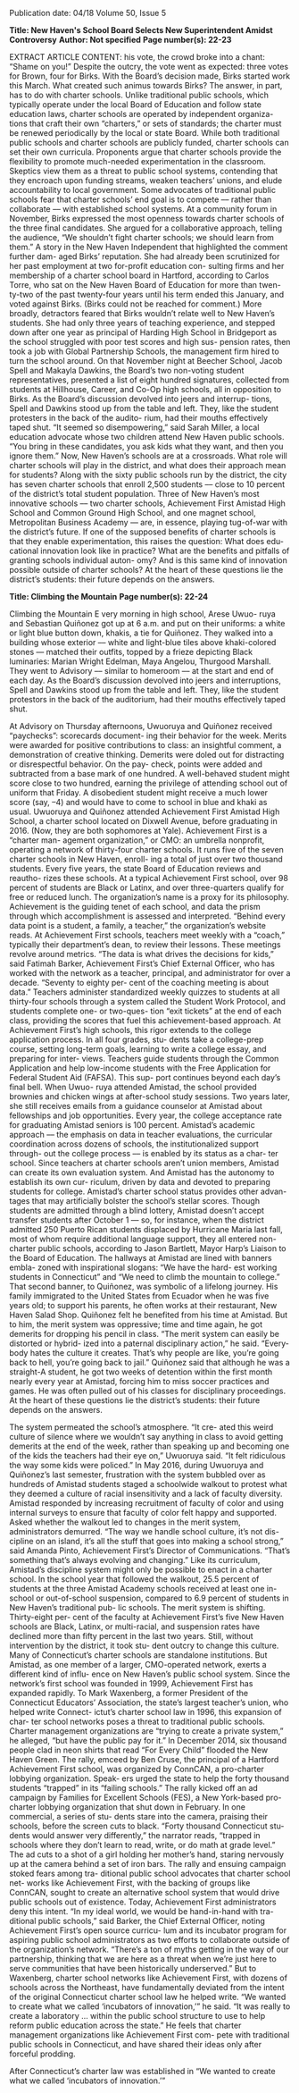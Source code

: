 Publication date: 04/18
Volume 50, Issue 5

**Title: New Haven's School Board Selects New Superintendent Amidst Controversy**
**Author: Not specified**
**Page number(s): 22-23**

EXTRACT ARTICLE CONTENT:
his vote, the crowd broke into a chant: “Shame on you!” 
Despite the outcry, the vote went as expected: three votes 
for Brown, four for Birks. With the Board’s decision made, 
Birks started work this March.
What created such animus towards Birks? The answer, 
in part, has to do with charter schools. Unlike traditional 
public schools, which typically operate under the local 
Board of Education and follow state education laws, 
charter schools are operated by independent organiza-
tions that craft their own “charters,” or sets of standards; 
the charter must be renewed periodically by the local or 
state Board. While both traditional public schools and 
charter schools are publicly funded, charter schools can 
set their own curricula. Proponents argue that charter 
schools provide the flexibility to promote much-needed 
experimentation in the classroom. Skeptics view them as 
a threat to public school systems, contending that they 
encroach upon funding streams, weaken teachers’ unions, 
and elude accountability to local government. Some 
advocates of traditional public schools fear that charter 
schools’ end goal is to compete –– rather than collaborate 
–– with established school systems.
At a community forum in November, Birks expressed 
the most openness towards charter schools of the three 
final candidates. She argued for a collaborative approach, 
telling the audience, “We shouldn’t fight charter schools; 
we should learn from them.” A story in the New Haven 
Independent that highlighted the comment further dam-
aged Birks’ reputation. She had already been scrutinized 
for her past employment at two for-profit education con-
sulting firms and her membership of a charter school 
board in Hartford, according to Carlos Torre, who sat on 
the New Haven Board of Education for more than twen-
ty-two of the past twenty-four years until his term ended 
this January, and voted against Birks. (Birks could not be 
reached for comment.)
More broadly, detractors feared that Birks wouldn’t 
relate well to New Haven’s students. She had only three 
years of teaching experience, and stepped down after one 
year as principal of Harding High School in Bridgeport 
as the school struggled with poor test scores and high sus-
pension rates, then took a job with Global Partnership 
Schools, the management firm hired to turn the school 
around. On that November night at Beecher School, Jacob 
Spell and Makayla Dawkins, the Board’s two non-voting 
student representatives, presented a list of eight hundred 
signatures, collected from students at Hillhouse, Career, 
and Co-Op high schools, all in opposition to Birks. As 
the Board’s discussion devolved into jeers and interrup-
tions, Spell and Dawkins stood up from the table and left. 
They, like the student protesters in the back of the audito-
rium, had their mouths effectively taped shut. “It seemed 
so disempowering,” said Sarah Miller, a local education 
advocate whose two children attend New Haven public 
schools. “You bring in these candidates, you ask kids what 
they want, and then you ignore them.”
Now, New Haven’s schools are at a crossroads. What 
role will charter schools will play in the district, and what 
does their approach mean for students? Along with the 
sixty public schools run by the district, the city has seven 
charter schools that enroll 2,500 students –– close to 10 
percent of the district’s total student population. Three 
of New Haven’s most innovative schools –– two charter 
schools, Achievement First Amistad High School and 
Common Ground High School, and one magnet school, 
Metropolitan Business Academy –– are, in essence, 
playing tug-of-war with the district’s future. If one of the 
supposed benefits of charter schools is that they enable 
experimentation, this raises the question: What does edu-
cational innovation look like in practice? What are the 
benefits and pitfalls of granting schools individual auton-
omy? And is this same kind of innovation possible outside 
of charter schools? At the heart of these questions lie the 
district’s students: their future depends on the answers.


**Title: Climbing the Mountain**
**Page number(s): 22-24**

Climbing the Mountain
E
very morning in high school, Arese Uwuo-
ruya and Sebastian Quiñonez got up at 6 
a.m. and put on their uniforms: a white or 
light blue button down, khakis, a tie for Quiñonez. 
They walked into a building whose exterior –– white 
and light-blue tiles above khaki-colored stones –– 
matched their outfits, topped by a frieze depicting 
Black luminaries: Marian Wright Edelman, Maya 
Angelou, Thurgood Marshall. They went to Advisory 
–– similar to homeroom –– at the start and end of 
each day.
As the Board’s discussion devolved into jeers and 
interruptions, Spell and Dawkins stood up from the table 
and left. They, like the student protestors in the back of 
the auditorium, had their mouths effectively taped shut.

At Advisory on Thursday afternoons, Uwuoruya and 
Quiñonez received “paychecks”: scorecards document-
ing their behavior for the week. Merits were awarded for 
positive contributions to class: an insightful comment, a 
demonstration of creative thinking. Demerits were doled 
out for distracting or disrespectful behavior. On the pay-
check, points were added and subtracted from a base mark 
of one hundred. A well-behaved student might score close 
to two hundred, earning the privilege of attending school 
out of uniform that Friday. A disobedient student might 
receive a much lower score (say, –4) and would have to 
come to school in blue and khaki as usual.
Uwuoruya and Quiñonez attended Achievement First 
Amistad High School, a charter school located on Dixwell 
Avenue, before graduating in 2016. (Now, they are both 
sophomores at Yale). Achievement First is a “charter man-
agement organization,” or CMO: an umbrella nonprofit, 
operating a network of thirty-four charter schools. It runs 
five of the seven charter schools in New Haven, enroll-
ing a total of just over two thousand students. Every five 
years, the state Board of Education reviews and reautho-
rizes these schools. At a typical Achievement First school, 
over 98 percent of students are Black or Latinx, and over 
three-quarters qualify for free or reduced lunch.
The organization’s name is a proxy for its philosophy. 
Achievement is the guiding tenet of each school, and 
data the prism through which accomplishment is assessed 
and interpreted. “Behind every data point is a student, 
a family, a teacher,” the organization’s website reads. At 
Achievement First schools, teachers meet weekly with  a 
“coach,” typically their department’s dean, to review their 
lessons. These meetings revolve around metrics. “The 
data is what drives the decisions for kids,” said Fatimah 
Barker, Achievement First’s Chief External Officer, who 
has worked with the network as a teacher, principal, and 
administrator for over a decade. “Seventy to eighty per-
cent of the coaching meeting is about data.” Teachers 
administer standardized weekly quizzes to students at all 
thirty-four schools through a system called the Student 
Work Protocol, and students complete one- or two-ques-
tion “exit tickets” at the end of each class, providing the 
scores that fuel this achievement-based approach.
At Achievement First’s high schools, this rigor extends 
to the college application process. In all four grades, stu-
dents take a college-prep course, setting long-term goals, 
learning to write a college essay, and preparing for inter-
views. Teachers guide students through the Common 
Application and help low-income students with the Free 
Application for Federal Student Aid (FAFSA). This sup-
port continues beyond each day’s final bell. When Uwuo-
ruya attended Amistad, the school provided brownies and 
chicken wings at after-school study sessions. Two years 
later, she still receives emails from a guidance counselor 
at Amistad about fellowships and job opportunities. Every 
year, the college acceptance rate for graduating Amistad 
seniors is 100 percent.
Amistad’s academic approach –– the emphasis on data 
in teacher evaluations, the curricular coordination across 
dozens of schools, the institutionalized support through-
out the college process –– is enabled by its status as a char-
ter school. Since teachers at charter schools aren’t union 
members, Amistad can create its own evaluation system. 
And Amistad has the autonomy to establish its own cur-
riculum, driven by data and devoted to preparing students 
for college.
Amistad’s charter school status provides other advan-
tages that may artificially bolster the school’s stellar scores. 
Though students are admitted through a blind lottery, 
Amistad doesn’t accept transfer students after October 1 
–– so, for instance, when the district admitted 250 Puerto 
Rican students displaced by Hurricane Maria last fall, 
most of whom require additional language support, they 
all entered non-charter public schools, according to Jason 
Bartlett, Mayor Harp’s Liaison to the Board of Education.
The hallways at Amistad are lined with banners embla-
zoned with inspirational slogans: “We have the hard-
est working students in Connecticut” and “We need to 
climb the mountain to college.” That second banner, to 
Quiñonez, was symbolic of a lifelong journey. His family 
immigrated to the United States from Ecuador when he 
was five years old; to support his parents, he often works at 
their restaurant, New Haven Salad Shop.
Quiñonez felt he benefited from his time at Amistad. 
But to him, the merit system was oppressive; time and 
time again, he got demerits for dropping his pencil in 
class. “The merit system can easily be distorted or hybrid-
ized into a paternal disciplinary action,” he said. “Every-
body hates the culture it creates. That’s why people are 
like, you’re going back to hell, you’re going back to jail.” 
Quiñonez said that although he was a straight-A student, 
he got two weeks of detention within the first month 
nearly every year at Amistad, forcing him to miss soccer 
practices and games. He was often pulled out of his classes 
for disciplinary proceedings.
At the heart of these questions lie 
the district’s students: their future 
depends on the answers.

The system permeated the school’s atmosphere. “It cre-
ated this weird culture of silence where we wouldn’t say 
anything in class to avoid getting demerits at the end of 
the week, rather than speaking up and becoming one of 
the kids the teachers had their eye on,” Uwuoruya said. “It 
felt ridiculous the way some kids were policed.” In May 
2016, during Uwuoruya and Quiñonez’s last semester, 
frustration with the system bubbled over as hundreds of 
Amistad students staged a schoolwide walkout to protest 
what they deemed a culture of racial insensitivity and a 
lack of faculty diversity.
Amistad responded by increasing recruitment of faculty 
of color and using internal surveys to ensure that faculty 
of color felt happy and supported. Asked whether the 
walkout led to changes in the merit system, administrators 
demurred. “The way we handle school culture, it’s not dis-
cipline on an island, it’s all the stuff that goes into making 
a school strong,” said Amanda Pinto, Achievement First’s 
Director of Communications. “That’s something that’s 
always evolving and changing.”
Like its curriculum, Amistad’s discipline system might 
only be possible to enact in a charter school. In the school 
year that followed the walkout, 25.5 percent of students 
at the three Amistad Academy schools received at least 
one in-school or out-of-school suspension, compared to 
6.9 percent of students in New Haven’s traditional pub-
lic schools. The merit system is shifting. Thirty-eight per-
cent of the faculty at Achievement First’s five New Haven 
schools are Black, Latinx, or multi-racial, and suspension 
rates have declined more than fifty percent in the last two 
years. Still, without intervention by the district, it took stu-
dent outcry to change this culture.
Many of Connecticut’s charter schools are standalone 
institutions. But Amistad, as one member of a larger, 
CMO-operated network, exerts a different kind of influ-
ence on New Haven’s public school system. Since the 
network’s first school was founded in 1999, Achievement 
First has expanded rapidly. To Mark Waxenberg, a former 
President of the Connecticut Educators’ Association, the 
state’s largest teacher’s union, who helped write Connect-
ictut’s charter school law in 1996, this expansion of char-
ter school networks poses a threat to traditional public 
schools. Charter management organizations are “trying to 
create a private system,” he alleged, “but have the public 
pay for it.”
In December 2014, six thousand people clad in neon 
shirts that read “For Every Child” flooded the New Haven 
Green. The rally, emceed by Ben Cruse, the principal of 
a Hartford Achievement First school, was organized by 
ConnCAN, a pro-charter lobbying organization. Speak-
ers urged the state to help the forty thousand students 
“trapped” in its “failing schools.” The rally kicked off an 
ad campaign by Families for Excellent Schools (FES), a 
New York-based pro-charter lobbying organization that 
shut down in February. In one commercial, a series of stu-
dents stare into the camera, praising their schools, before 
the screen cuts to black. “Forty thousand Connecticut stu-
dents would answer very differently,” the narrator reads, 
“trapped in schools where they don’t learn to read, write, 
or do math at grade level.” The ad cuts to a shot of a girl 
holding her mother’s hand, staring nervously up at the 
camera behind a set of iron bars.
The rally and ensuing campaign stoked fears among tra-
ditional public school advocates that charter school net-
works like Achievement First, with the backing of groups 
like ConnCAN, sought to create an alternative school 
system that would drive public schools out of existence. 
Today, Achievement First administrators deny this intent. 
“In my ideal world, we would be hand-in-hand with tra-
ditional public schools,” said Barker, the Chief External 
Officer, noting Achievement First’s open source curricu-
lum and its incubator program for aspiring public school 
administrators as two efforts to collaborate outside of the 
organization’s network. “There’s a ton of myths getting in 
the way of our partnership, thinking that we are here as 
a threat when we’re just here to serve communities that 
have been historically underserved.”
But to Waxenberg, charter school networks like 
Achievement First, with dozens of schools across the 
Northeast, have fundamentally deviated from the intent 
of the original Connecticut charter school law he helped 
write. “We wanted to create what we called ‘incubators of 
innovation,’” he said. “It was really to create a laboratory 
… within the public school structure to use to help reform 
public education across the state.” He feels that charter 
management organizations like Achievement First com-
pete with traditional public schools in Connecticut, and 
have shared their ideas only after forceful prodding.

After Connecticut’s charter law was established in 
“We wanted to create what we 
called ‘incubators of innovation.’”